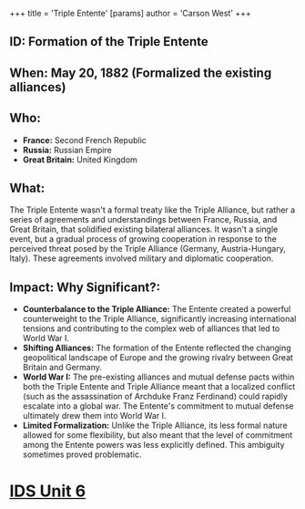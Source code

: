+++
 title = 'Triple Entente'
[params]
	author = 'Carson West'
+++
## ID: Formation of the Triple Entente

## When:  May 20, 1882 (Formalized the existing alliances)

## Who:
* **France:**  Second French Republic
* **Russia:** Russian Empire
* **Great Britain:** United Kingdom

## What: 
The Triple Entente wasn't a formal treaty like the Triple Alliance, but rather a series of agreements and understandings between France, Russia, and Great Britain, that solidified existing bilateral alliances.  It wasn't a single event, but a gradual process of growing cooperation in response to the perceived threat posed by the Triple Alliance (Germany, Austria-Hungary, Italy).  These agreements involved military and diplomatic cooperation.


## Impact: Why Significant?:
* **Counterbalance to the Triple Alliance:** The Entente created a powerful counterweight to the Triple Alliance, significantly increasing international tensions and contributing to the complex web of alliances that led to World War I.
* **Shifting Alliances:** The formation of the Entente reflected the changing geopolitical landscape of Europe and the growing rivalry between Great Britain and Germany.
* **World War I:** The pre-existing alliances and mutual defense pacts within both the Triple Entente and Triple Alliance meant that a localized conflict (such as the assassination of Archduke Franz Ferdinand) could rapidly escalate into a global war. The Entente's commitment to mutual defense ultimately drew them into World War I.
* **Limited Formalization:**  Unlike the Triple Alliance, its less formal nature allowed for some flexibility, but also meant that the level of commitment among the Entente powers was less explicitly defined. This ambiguity sometimes proved problematic.

# [IDS Unit 6](./../ids-unit-6/)